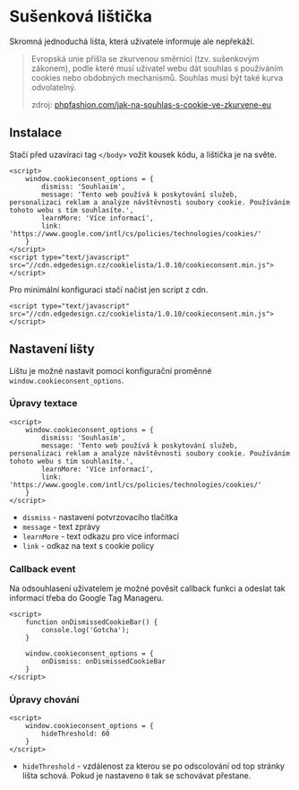 # Sušenková lištička

Skromná jednoduchá lišta, která uživatele informuje ale nepřekáží.

> Evropská unie přišla se zkurvenou směrnicí (tzv. sušenkovým zákonem), podle které musí uživatel webu dát souhlas s používáním cookies nebo obdobných mechanismů. Souhlas musí být také kurva odvolatelný.
> 
> zdroj: [phpfashion.com/jak-na-souhlas-s-cookie-ve-zkurvene-eu](https://phpfashion.com/jak-na-souhlas-s-cookie-ve-zkurvene-eu)

## Instalace

Stačí před uzavíraci tag `</body>` vožit kousek kódu, a lištička je na světe.

```
<script>
    window.cookieconsent_options = {
        dismiss: 'Souhlasím',
        message: 'Tento web používá k poskytování služeb, personalizaci reklam a analýze návštěvnosti soubory cookie. Používáním tohoto webu s tím souhlasíte.',
        learnMore: 'Více informací',
        link: 'https://www.google.com/intl/cs/policies/technologies/cookies/'
    }
</script>
<script type="text/javascript" src="//cdn.edgedesign.cz/cookielista/1.0.10/cookieconsent.min.js"></script>
```

Pro minimální konfiguraci stačí načíst jen script z cdn.

```
<script type="text/javascript" src="//cdn.edgedesign.cz/cookielista/1.0.10/cookieconsent.min.js"></script>
```

## Nastavení lišty

Lištu je možné nastavit pomocí konfigurační proměnné `window.cookieconsent_options`.

### Úpravy textace

```
<script>
    window.cookieconsent_options = {
        dismiss: 'Souhlasím',
        message: 'Tento web používá k poskytování služeb, personalizaci reklam a analýze návštěvnosti soubory cookie. Používáním tohoto webu s tím souhlasíte.',
        learnMore: 'Více informací',
        link: 'https://www.google.com/intl/cs/policies/technologies/cookies/'
    }
</script>
```

* `dismiss` - nastavení potvrzovacího tlačítka
* `message` - text zprávy
* `learnMore` - text odkazu pro více informací
* `link` - odkaz na text s cookie policy

### Callback event

Na odsouhlasení uživatelem je možné pověsit callback funkci a odeslat tak informaci třeba do Google Tag Manageru.

```
<script>
    function onDismissedCookieBar() {
        console.log('Gotcha');
    }

    window.cookieconsent_options = {
        onDismiss: onDismissedCookieBar
    }
</script>
```

### Úpravy chování

```
<script>
    window.cookieconsent_options = {
        hideThreshold: 60
    }
</script>
```

* `hideThreshold` - vzdálenost za kterou se po odscolování od top stránky lišta schová. Pokud je nastaveno `0` tak se schovávat přestane.
